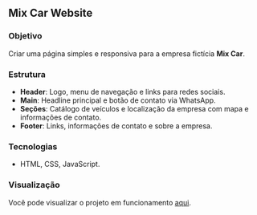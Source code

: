 ## Mix Car Website

### Objetivo
Criar uma página simples e responsiva para a empresa fictícia **Mix Car**.

### Estrutura
- **Header**: Logo, menu de navegação e links para redes sociais.
- **Main**: Headline principal e botão de contato via WhatsApp.
- **Seções**: Catálogo de veículos e localização da empresa com mapa e informações de contato.
- **Footer**: Links, informações de contato e sobre a empresa.

### Tecnologias
- HTML, CSS, JavaScript.

### Visualização

Você pode visualizar o projeto em funcionamento [aqui](https://mix-car.vercel.app/).